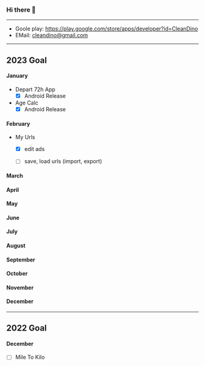 ### Hi there 👋

--- 
  
  * Goole play: <https://play.google.com/store/apps/developer?id=CleanDino>
  * EMail: <cleandino@gmail.com>

--- 

## 2023 Goal

#### January
* Depart 72h App 
  - [x] Android Release

* Age Calc
  - [X] Android Release

#### February
* My Urls
  - [X] edit ads
  - [ ] save, load urls (import, export)


#### March

#### April

#### May

#### June


#### July


#### August


#### September


#### October


#### November


#### December



---


## 2022 Goal

#### December
  - [ ] Mile To Kilo



